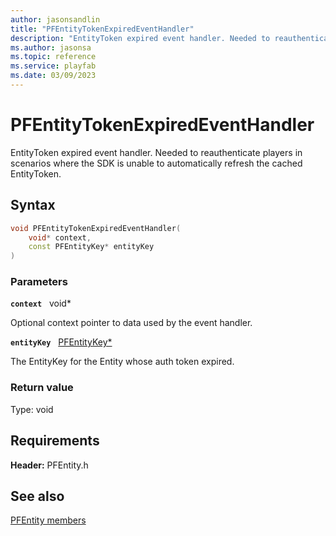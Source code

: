 ```yaml
---
author: jasonsandlin
title: "PFEntityTokenExpiredEventHandler"
description: "EntityToken expired event handler. Needed to reauthenticate players in scenarios where the SDK is unable to automatically refresh the cached EntityToken."
ms.author: jasonsa
ms.topic: reference
ms.service: playfab
ms.date: 03/09/2023
---
```


# PFEntityTokenExpiredEventHandler  

EntityToken expired event handler. Needed to reauthenticate players in scenarios where the SDK is unable to automatically refresh the cached EntityToken.  

## Syntax  
  
```cpp
void PFEntityTokenExpiredEventHandler(  
    void* context,  
    const PFEntityKey* entityKey  
)  
```  
  
### Parameters  
  
**`context`** &nbsp; void*  
  
Optional context pointer to data used by the event handler.  
  
**`entityKey`** &nbsp; [PFEntityKey*](../../pftypes/structs/pfentitykey-c.md)  
  
The EntityKey for the Entity whose auth token expired.  
  
  
### Return value
Type: void
  

  
  
## Requirements  
  
**Header:** PFEntity.h
  
## See also  
[PFEntity members](../pfentity_members.md)  

  
  
